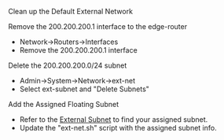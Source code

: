   
  
Clean up the Default External Network

Remove the 200.200.200.1 interface to the edge-router

* Network->Routers->Interfaces   
* Remove the 200.200.200.1 interface

Delete the 200.200.200.0/24 subnet

* Admin->System->Network->ext-net
* Select ext-subnet and "Delete Subnets"

Add the Assigned Floating Subnet

* Refer to the <a href="Workshop%20External%20Subnets.csv">External Subnet</a> to find your assigned subnet.
* Update the "ext-net.sh" script with the assigned subnet info.
